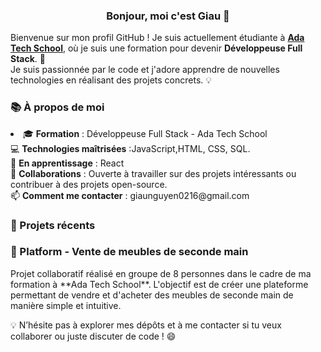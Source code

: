 <div align="center">
  <h3>Bonjour, moi c'est Giau 👋</h3>
</div>

Bienvenue sur mon profil GitHub ! Je suis actuellement étudiante à [**Ada Tech School**](https://adatechschool.fr/), où je suis une formation pour devenir **Développeuse Full Stack**. 🚀  
Je suis passionnée par le code et j'adore apprendre de nouvelles technologies en réalisant des projets concrets. 💡  

<h3> 📚 À propos de moi</h3>  
<li>
 🎓 <strong>Formation</strong> : Développeuse Full Stack - Ada Tech School <br> 
 💻 <strong>Technologies maîtrisées</strong> :JavaScript,HTML, CSS, SQL. <br> 
 🌱 <strong>En apprentissage</strong> :  React <br> 
 🤝 <strong>Collaborations</strong> : Ouverte à travailler sur des projets intéressants ou contribuer à des projets open-source. <br>  
 📫 <strong>Comment me contacter</strong> : giaunguyen0216@gmail.com
</li>

 <h3> 💼 Projets récents</h3>
<h3> 🛒 Platform - Vente de meubles de seconde main</h3>  
Projet collaboratif réalisé en groupe de 8 personnes dans le cadre de ma formation à **Ada Tech School**.  
L'objectif est de créer une plateforme permettant de vendre et d'acheter des meubles de seconde main de manière simple et intuitive.

💡 N’hésite pas à explorer mes dépôts et à me contacter si tu veux collaborer ou juste discuter de code ! 😄
